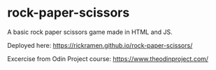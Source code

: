 # rock-paper-scissors

A basic rock paper scissors game made in HTML and JS.

Deployed here: https://rickramen.github.io/rock-paper-scissors/

Excercise from Odin Project course: https://www.theodinproject.com/

